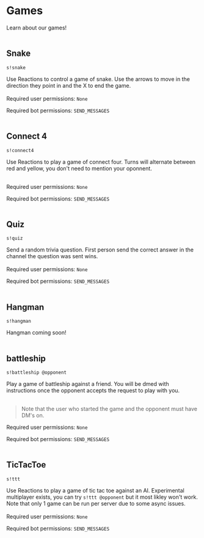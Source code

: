 # Games

Learn about our games!
<br/><br/>

## Snake

``s!snake``

Use Reactions to control a game of snake. Use the arrows to move in the direction they point in and the X to end the game.
<br/><br/>
Required user permissions: ``None``

Required bot permissions: ``SEND_MESSAGES``
<br/><br/>

## Connect 4

``s!connect4``

Use Reactions to play a game of connect four. Turns will alternate between red and yellow, you don't need to mention your oponnent.
<br/><br/>

Required user permissions: ``None``

Required bot permissions: ``SEND_MESSAGES``
<br/><br/>

## Quiz

``s!quiz``

Send a random trivia question. First person send the correct answer in the channel the question was sent wins.
<br/><br/>
Required user permissions: ``None``

Required bot permissions: ``SEND_MESSAGES``
<br/><br/>

## Hangman

``s!hangman``

Hangman coming soon!
<br/><br/>

## battleship

``s!battleship @opponent``

Play a game of battleship against a friend. You will be dmed with instructions once the opponent accepts the request to play with you.
<br/><br/>
> Note that the user who started the game and the opponent must have DM's on.


Required user permissions: ``None``

Required bot permissions: ``SEND_MESSAGES``
<br/><br/>

## TicTacToe

``s!ttt``

Use Reactions to play a game of tic tac toe against an AI. Experimental multiplayer exists, you can try ``s!ttt @opponent`` but it most likley won't work.
Note that only 1 game can be run per server due to some async issues.
<br/><br/>
Required user permissions: ``None``

Required bot permissions: ``SEND_MESSAGES``
